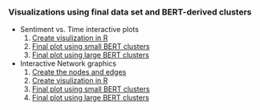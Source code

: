 ### Visualizations using final data set and BERT-derived clusters

- Sentiment vs. Time interactive plots 
    1. [Create visulization in R](Visuals_Sentiment_and_Networks.R)
    2. [Final plot using small BERT clusters](v3_Cluster_Sentiment_Over_Time_small.html)
    3. [Final plot using large BERT clusters](w3_Cluster_Sentiment_Over_Time_large.html)
- Interactive Network graphics
    1. [Create the nodes and edges](NetworkPrep_CreateKeywordEdges.ipynb)
    2. [Create visulization in R](Visuals_Sentiment_and_Networks.R)
    3. [Final plot using small BERT clusters](simpleNetwork_sm.html)
    4. [Final plot using large BERT clusters](simpleNetwork_lg.htmll)
